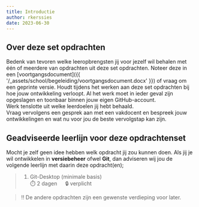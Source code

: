 ```yaml
---
title: Introductie
author: rkerssies
date: 2023-06-30
---
```


## Over deze set opdrachten
Bedenk van tevoren welke leeropbrengsten jij voor jezelf wil behalen met één of meerdere van opdrachten
uit deze set opdrachten. Noteer deze in een [voortgangsdocument]({{ '/_assets/school/begeleiding/voortgangsdocument.docx' }})
of vraag om een geprinte versie. Houdt tijdens het werken aan deze set opdrachten bij hoe jouw ontwikkeling verloopt.
Al het werk moet in ieder geval zijn opgeslagen en toonbaar binnen jouw eigen GitHub-account.   
Werk tenslotte uit welke leerdoelen jij hebt behaald. <br>
Vraag vervolgens een gesprek aan met een vakdocent en bespreek jouw ontwikkelingen en wat nu voor jou de beste vervolgstap kan zijn.

## Geadviseerde leerlijn voor deze opdrachtenset
Mocht je zelf geen idee hebben welk opdracht jij zou kunnen doen.
Als jij je wil ontwikkelen in **versiebeheer** ofwel **Git**, dan adviseren wij jou de
volgende leerlijn met daarin deze opdracht(en);
> 1.  Git-Desktop (minimale basis)<br>
> ⏱️ 2 dagen &emsp;  🔒 verplicht

> ‼️ De andere opdrachten zijn een gewenste verdieping voor later.




